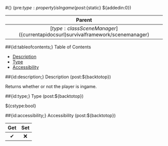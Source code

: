 #{} (pre:${type:property}) isIngame (post:${static} ${addedin:0})

| Parent |
| :---: |
| [${type:class} SceneManager](${currentapidocsurl}survivalframework/scenemanager) |

##{id:tableofcontents;} Table of Contents

- [Description](#description)
- [Type](#type)
- [Accessibility](#accessibility)

##{id:description;} Description (post:${backtotop})

Returns whether or not the player is ingame.

##{id:type;} Type (post:${backtotop})

${cstype:bool}

##{id:accessibility;} Accessibility (post:${backtotop})

| Get | Set |
| :---: | :---: |
| ✔ | ❌ |